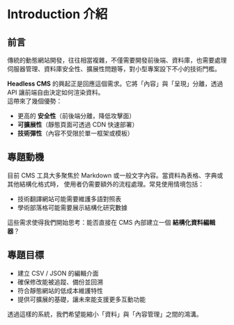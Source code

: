 # Introduction 介紹
## 前言
傳統的動態網站開發，往往相當複雜，不僅需要開發前後端、資料庫，也需要處理伺服器管理、資料庫安全性、擴展性問題等，對小型專案設下不小的技術門檻。  

**Headless CMS** 的興起正是回應這個需求。它將「內容」與「呈現」分離，透過 API 讓前端自由決定如何渲染資料。  
這帶來了幾個優勢：  
- 更高的 **安全性**（前後端分離，降低攻擊面）  
- **可擴展性**（靜態頁面可透過 CDN 快速部署）  
- **技術彈性**（內容不受限於單一框架或模板）  

## 專題動機
目前 CMS 工具大多聚焦於 Markdown 或一般文字內容。當資料為表格、字典或其他結構化格式時， 使用者仍需要額外的流程處理。常見使用情境包括：  
- 技術翻譯網站可能需要維護多語對照表  
- 學術部落格可能需要展示結構化研究數據  

這些需求使得我們開始思考：能否直接在 CMS 內部建立一個 **結構化資料編輯器**？

## 專題目標

- 建立 CSV / JSON 的編輯介面  
- 確保修改能被追蹤、備份並回溯  
- 符合靜態網站的低成本維護特性  
- 提供可擴展的基礎，讓未來能支援更多互動功能  

透過這樣的系統，我們希望能縮小「資料」與「內容管理」之間的鴻溝。